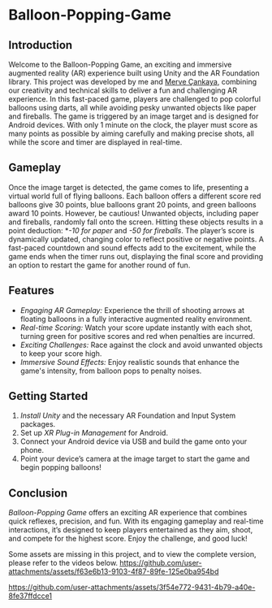# Balloon-Popping-Game
## Introduction
Welcome to the Balloon-Popping Game, an exciting and immersive augmented reality (AR) experience built using Unity and the AR Foundation library. This project was developed by me and [Merve Çankaya](https://github.com/cankayamerve), combining our creativity and technical skills to deliver a fun and challenging AR experience. In this fast-paced game, players are challenged to pop colorful balloons using darts, all while avoiding pesky unwanted objects like paper and fireballs. The game is triggered by an image target and is designed for Android devices. With only 1 minute on the clock, the player must score as many points as possible by aiming carefully and making precise shots, all while the score and timer are displayed in real-time.
## Gameplay
Once the image target is detected, the game comes to life, presenting a virtual world full of flying balloons. Each balloon offers a different score red balloons give 30 points, blue balloons grant 20 points, and green balloons award 10 points. However, be cautious! Unwanted objects, including paper and fireballs, randomly fall onto the screen. Hitting these objects results in a point deduction: **-10 for paper* and *-50 for fireballs*. The player’s score is dynamically updated, changing color to reflect positive or negative points. A fast-paced countdown and sound effects add to the excitement, while the game ends when the timer runs out, displaying the final score and providing an option to restart the game for another round of fun.
## Features
- *Engaging AR Gameplay:* Experience the thrill of shooting arrows at floating balloons in a fully interactive augmented reality environment.
- *Real-time Scoring:* Watch your score update instantly with each shot, turning green for positive scores and red when penalties are incurred.
- *Exciting Challenges:* Race against the clock and avoid unwanted objects to keep your score high.
- *Immersive Sound Effects:* Enjoy realistic sounds that enhance the game's intensity, from balloon pops to penalty noises.
## Getting Started
1. *Install Unity* and the necessary AR Foundation and Input System packages.
2. Set up *XR Plug-in Management* for Android.
3. Connect your Android device via USB and build the game onto your phone.
4. Point your device’s camera at the image target to start the game and begin popping balloons!
## Conclusion
*Balloon-Popping Game* offers an exciting AR experience that combines quick reflexes, precision, and fun. With its engaging gameplay and real-time interactions, it’s designed to keep players entertained as they aim, shoot, and compete for the highest score. Enjoy the challenge, and good luck!

Some assets are missing in this project, and to view the complete version, please refer to the videos below.
https://github.com/user-attachments/assets/f63e6b13-9103-4f87-89fe-125e0ba954bd 

https://github.com/user-attachments/assets/3f54e772-9431-4b79-a40e-8fe37ffdcce1


